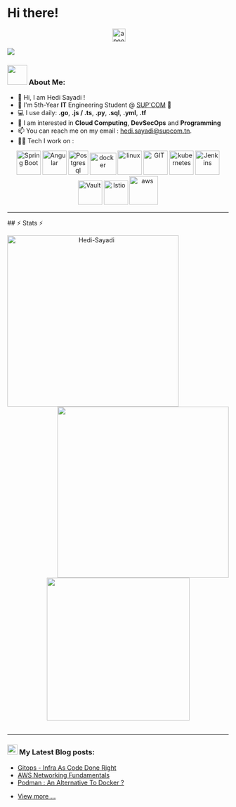# Hi there! 
<p align="center">
&nbsp;
<a href="https://www.linkedin.com/in/hedi-sayadi/" target="blank"><img align="center" src="https://www.logo.wine/a/logo/LinkedIn/LinkedIn-Icon-Logo.wine.svg" alt="apoorvtyagi" height="30" width="30" /></a>&nbsp;
      
![](https://camo.githubusercontent.com/992babdffd8c74a1502de375fbdf7e4d54773242/68747470733a2f2f6d656469612e67697068792e636f6d2f6d656469612f53576f536b4e36447854737a71494b4571762f67697068792e676966)

### <img src="https://github.com/TheDudeThatCode/TheDudeThatCode/blob/master/Assets/Developer.gif" style="text-align:center;" width="45" /> About Me:
- 👋 Hi, I am Hedi Sayadi !
- 🌱 I'm 5th-Year **IT** Engineering Student @ [SUP'COM](https://supcom.tn/) 🏦 
- 💻 I use daily: **.go**, **.js / .ts**, **.py**,  **.sql**, **.yml**, **.tf**
- 👀 I am interested in **Cloud Computing**, **DevSecOps** and **Programming**
- 📫 You can reach me on my email : hedi.sayadi@supcom.tn. 
- 🧑‍💻 Tech I work on :

<p align="center">
      <img src="https://www.vectorlogo.zone/logos/springio/springio-icon.svg" alt="Spring Boot" width="55" height="55"/>
      <img src="https://www.vectorlogo.zone/logos/angular/angular-icon.svg" alt="Angular" width="55" height="55"/>
      <img src="https://upload.wikimedia.org/wikipedia/commons/2/29/Postgresql_elephant.svg" alt="Postgresql" width="45" height="55"/>
      <img src="https://www.vectorlogo.zone/logos/docker/docker-official.svg" alt="docker" width="60" height="50"/>      
      <img src="https://www.vectorlogo.zone/logos/linux/linux-icon.svg" alt="linux" width="55" height="55"/>      
      <img src="https://www.vectorlogo.zone/logos/git-scm/git-scm-icon.svg" alt="GIT" width="55" height="55"/> 
      <img src="https://www.vectorlogo.zone/logos/kubernetes/kubernetes-icon.svg" alt="kubernetes" width="55" height="55"/>
      <img src="https://www.vectorlogo.zone/logos/jenkins/jenkins-icon.svg" alt="Jenkins" width="55" height="55"/>
      <img src="https://www.vectorlogo.zone/logos/vaultproject/vaultproject-ar21.svg" alt="Vault" width="55" height="55"/>
      <img src="https://www.vectorlogo.zone/logos/istioio/istioio-icon.svg" alt="Istio" width="55" height="55"/>
      <img src="https://upload.wikimedia.org/wikipedia/commons/5/5c/AWS_Simple_Icons_AWS_Cloud.svg" alt="aws" width="65" height="65"/>
</p>
<hr>
## ⚡ Stats ⚡
<p align=center>
  <div align=center>
    <a href="https://github.com/denvercoder1/github-readme-streak-stats" title="Go to Source">
      <img align="left" width=390 src="https://github-readme-streak-stats.herokuapp.com/?user=Hedi-Sayadi&theme=react&border=61dafb&hide_border=true" alt="Hedi-Sayadi" />
    </a>
    <a href="https://github.com/anuraghazra/github-readme-stats" title="Go to Source">
      <img align="right" width=390 src="https://github-readme-stats.vercel.app/api?username=Hedi-Sayadi&show_icons=true&theme=react&border_color=61dafb&hide_border=true" />
    </a>
  </div>
  <br><br><br><br><br><br><br><br><br>
  <div align=center>
    <a href="https://github.com/anuraghazra/github-readme-stats">
      <img width=325 align="center" src="https://github-readme-stats.vercel.app/api/top-langs/?username=Hedi-Sayadi&hide=c%23,powershell,Mathematica,Objective-C,Objective-C%2b%2b,Cuda&title_color=61dafb&text_color=ffffff&icon_color=61dafb&bg_color=20232a&langs_count=8&layout=compact&border_color=61dafb&hide_border=true" />
    </a>
  </div>
  <br>
<!--   <img src="https://activity-graph.herokuapp.com/graph?username=Hedi-Sayadi&theme=react-dark&bg_color=20232a&hide_border=true" width="100%"/>
</p> -->

<hr>


### <img src = "https://media1.giphy.com/media/JZ40cnfnN11KycrvMF/giphy.gif?cid=ecf05e47a0n3gi1bfqntqmob8g9aid1oyj2wr3ds3mg700bl&rid=giphy.gif" width = '23' /> My Latest Blog posts:
<!-- BLOG-POST-LIST:START -->
- [Gitops - Infra As Code Done Right](https://dev.to/arafetki/gitops-infra-as-code-done-right-2ojg)
- [AWS Networking Fundamentals](https://dev.to/arafetki/aws-networking-fundamentals-3b4g)
- [Podman : An Alternative To Docker ?](https://dev.to/arafetki/podman-the-docker-alternative-or-fierce-competitor-4n3h)



<!-- BLOG-POST-LIST:END -->

- [View more ...](https://dev.to/arafetki)
